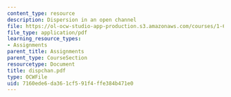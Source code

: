 ```yaml
---
content_type: resource
description: Dispersion in an open channel
file: https://ol-ocw-studio-app-production.s3.amazonaws.com/courses/1-63-advanced-fluid-dynamics-of-the-environment-fall-2002/7160ede6da361cf591f4ffe384b471e0_dispchan.pdf
file_type: application/pdf
learning_resource_types:
- Assignments
parent_title: Assignments
parent_type: CourseSection
resourcetype: Document
title: dispchan.pdf
type: OCWFile
uid: 7160ede6-da36-1cf5-91f4-ffe384b471e0
---
```

